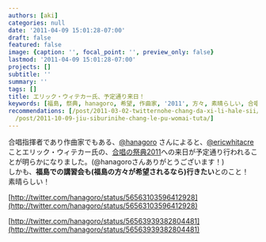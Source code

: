 ```yaml
---
authors: [aki]
categories: null
date: '2011-04-09 15:01:28-07:00'
draft: false
featured: false
image: {caption: '', focal_point: '', preview_only: false}
lastmod: '2011-04-09 15:01:28-07:00'
projects: []
subtitle: ''
summary: ''
tags: []
title: エリック・ウィテカー氏、予定通り来日！
keywords: [福島, 祭典, hanagoro, 希望, 作曲家, '2011', 方々, 素晴らしい, 合唱, こと]
recommendations: [/post/2011-03-02-twitternohe-chang-da-xi-li-hale-sii/, /post/2011-04-06-eric-whitacrenoteddenojiang-yan-gagong-kai/,
  /post/2011-10-09-jiu-siburinihe-chang-le-pu-womai-tuta/]
---
```


合唱指揮者であり作曲家でもある、[@hanagoro](http://twitter.com/hanagoro) さんによると、[@ericwhitacre](http://twitter.com/ericwhitacre) ことエリック・ウィテカー氏の、[合唱の祭典2011](https://www.google.com/calendar/b/0/render?eid=cHBocDdpdGRsMHNhZzZoM280aXRvNDdiZGsgYWNhcHBlbGxhLmV2ZW50QG0&gsessionid=OK&sf=true&output=xml)への来日が予定通り行われることが明らかになりました。(@hanagoroさんありがとうございます！)  
しかも、**福島での講習会も(福島の方々が希望されるなら)行きたい**とのこと！  
素晴らしい！

[http://twitter.com/hanagoro/status/56563103596412928](http://twitter.com/hanagoro/status/56563103596412928)

[http://twitter.com/hanagoro/status/56563939382804481](http://twitter.com/hanagoro/status/56563939382804481)